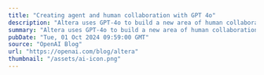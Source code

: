```yaml
---
title: "Creating agent and human collaboration with GPT 4o"
description: "Altera uses GPT-4o to build a new area of human collaboration"
summary: "Altera uses GPT-4o to build a new area of human collaboration"
pubDate: "Tue, 01 Oct 2024 09:59:00 GMT"
source: "OpenAI Blog"
url: "https://openai.com/blog/altera"
thumbnail: "/assets/ai-icon.png"
---
```


